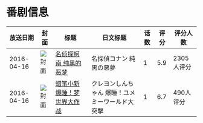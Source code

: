 # 番剧信息

|放送日期|封面|标题|日文标题|话数|评分|评分人数|
|---|---|---|---|---|---|---|
|2016-04-16|![封面](https://lain.bgm.tv/pic/cover/c/b4/d3/131427_l4d7e.jpg)|[名侦探柯南 纯黑的恶梦](https://bangumi.tv/subject/131427)|名探偵コナン 純黒の悪夢|1|5.9|2305人评分|
|2016-04-16|![封面](https://lain.bgm.tv/pic/cover/c/90/90/159335_Hn4Th.jpg)|[蜡笔小新 爆睡！梦世界大作战](https://bangumi.tv/subject/159335)|クレヨンしんちゃん 爆睡！ユメミーワールド大突撃|1|6.7|490人评分|
